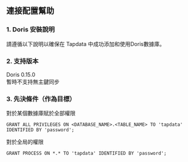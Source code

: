 ## **連接配置幫助**

### **1. Doris 安裝說明**

請遵循以下說明以確保在 Tapdata 中成功添加和使用Doris數據庫。

### **2. 支持版本**
Doris 0.15.0 \
暫時不支持無主鍵同步

###  **3. 先決條件（作為目標）**
對於某個數據庫賦於全部權限
```
GRANT ALL PRIVILEGES ON <DATABASE_NAME>.<TABLE_NAME> TO 'tapdata' IDENTIFIED BY 'password';
```
對於全局的權限
```
GRANT PROCESS ON *.* TO 'tapdata' IDENTIFIED BY 'password';
```

